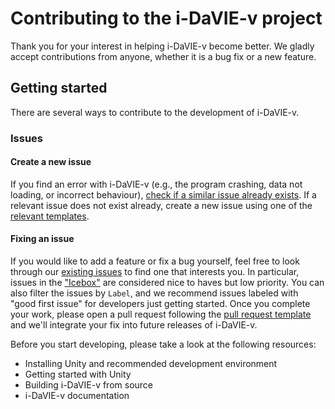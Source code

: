 # Contributing to the i-DaVIE-v project

Thank you for your interest in helping i-DaVIE-v become better. We gladly accept contributions from anyone, whether it is a bug fix or a new feature.

## Getting started
There are several ways to contribute to the development of i-DaVIE-v.
### Issues
#### Create a new issue
If you find an error with i-DaVIE-v (e.g., the program crashing, data not loading, or incorrect behaviour), [check if a similar issue already exists](https://github.com/idia-astro/idia_unity_vr/issues). If a relevant issue does not exist already, create a new issue using one of the [relevant templates]().

#### Fixing an issue
If you would like to add a feature or fix a bug yourself, feel free to look through our [existing issues](https://github.com/idia-astro/idia_unity_vr/issues) to find one that interests you. In particular, issues in the ["Icebox"](https://github.com/orgs/idia-astro/projects/2/views/1?filterQuery=Icebox) are considered nice to haves but low priority. You can also filter the issues by `Label`, and we recommend issues labeled with "good first issue" for developers just getting started. Once you complete your work, please open a pull request following the [pull request template]() and we'll integrate your fix into future releases of i-DaVIE-v.

Before you start developing, please take a look at the following resources:
* Installing Unity and recommended development environment
* Getting started with Unity
* Building i-DaVIE-v from source
* i-DaVIE-v documentation
